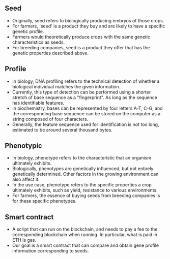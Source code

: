  

 ## Seed

* Originally, seed refers to biologically producing embryos of those crops.
* For farmers, 'seed' is a product they buy and are likely to have a specific genetic profile.
* Farmers would theoretically produce crops with the same genetic characteristics as seeds.
* For breeding companies, seed is a product they offer that has the genetic properties described above.

 ## Profile
 * In biology, DNA profiling refers to the technical detection of whether a biological individual matches the given information.
 * Currently, this type of detection can be performed using a shorter stretch of base sequence as a "fingerprint". As long as the sequence has identifiable features.
 * In biochemistry, bases can be represented by four letters A-T, C-G, and the corresponding base sequence can be stored on the computer as a string composed of four characters.
 * Generally, the feature sequence used for identification is not too long, estimated to be around several thousand bytes.

 ## Phenotypic
* In biology, phenotype refers to the characteristic that an organism ultimately exhibits.
* Biologically, phenotypes are genetically influenced, but not entirely genetically determined. Other factors in the growing environment can also affect it. 
* In the use case, phenotype refers to the specific properties a crop ultimately exhibits, such as yield, resistance to various environments.
* For farmers, the essence of buying seeds from breeding companies is for these specific phenotypes.

 ## Smart contract
 * A script that can run on the blockchain, and needs to pay a fee to the corresponding blockchain when running. In particular, what is paid in ETH is gas.
 * Our goal is a smart contract that can compare and obtain gene profile information corresponding to seeds.